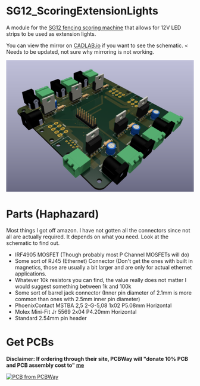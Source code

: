 # SG12_ScoringExtensionLights
A module for the [SG12 fencing scoring machine](https://www.blue-gauntlet.com/SG12-ST-MACHINE-w-score-and-time-and-remote_p_3799.html) that allows for 12V LED strips to be used as extension lights.

You can view the mirror on [CADLAB.io](https://cadlab.io/project/27194/main/files) if you want to see the schematic. < Needs to be updated, not sure why mirroring is not working.

![Image of 3D PCB Rendering](pcb_3d_view.png)

# Parts (Haphazard)
Most things I got off amazon. I have not gotten all the connectors since not all are actually required. It depends on what you need. Look at the schematic to find out.
- IRF4905 MOSFET (Though probably most P Channel MOSFETs will do)
- Some sort of RJ45 (Ethernet) Connector (Don't get the ones with built in magnetics, those are usually a bit larger and are only for actual ethernet applications.
- Whatever 10k resistors you can find, the value really does not matter I would suggest something between 1k and 100k
- Some sort of barrel jack connector (Inner pin diameter of 2.1mm is more common than ones with 2.5mm inner pin diameter)
- PhoenixContact MSTBA 2,5 2-G-5,08 1x02 P5.08mm Horizontal
- Molex Mini-Fit Jr 5569 2x04 P4.20mm Horizontal
- Standard 2.54mm pin header

# Get PCBs
**Disclaimer: If ordering through their site, PCBWay will "donate 10% PCB and PCB assembly cost to" [me](https://github.com/QuantumEF)**

<a href="https://www.pcbway.com/project/shareproject/SG12_ScoringExtensionLights_36ba9fa8.html"><img src="https://www.pcbway.com/project/img/images/frompcbway-1220.png" alt="PCB from PCBWay" /></a>
